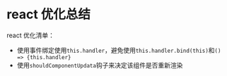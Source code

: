 # react 优化总结

react 优化清单：

* 使用事件绑定使用`this.handler`，避免使用`this.handler.bind(this)`和`() => {this.handler}`
* 使用`shouldComponentUpdata`钩子来决定该组件是否重新渲染